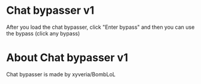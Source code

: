 # Chat bypasser v1
After you load the chat bypasser, click "Enter bypass" and then you can use the bypass (click any bypass)
# About Chat bypasser v1
Chat bypasser is made by xyveria/BombLoL
